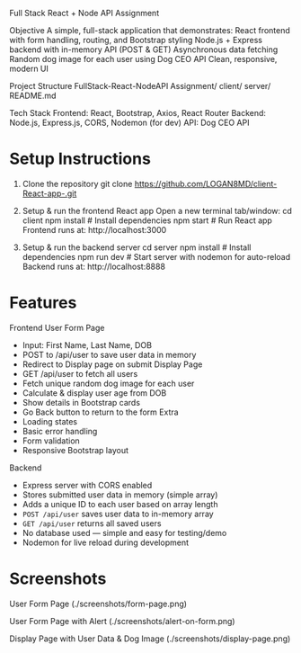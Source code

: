 Full Stack React + Node API Assignment

Objective
A simple, full-stack application that demonstrates:
  React frontend with form handling, routing, and Bootstrap styling
  Node.js + Express backend with in-memory API (POST & GET)
  Asynchronous data fetching
  Random dog image for each user using Dog CEO API
  Clean, responsive, modern UI

Project Structure
FullStack-React-NodeAPI Assignment/
  client/ 
  server/ 
  README.md

Tech Stack
  Frontend: React, Bootstrap, Axios, React Router
  Backend: Node.js, Express.js, CORS, Nodemon (for dev)
  API: Dog CEO API

# Setup Instructions
1) Clone the repository
git clone https://github.com/LOGAN8MD/client-React-app-.git

2) Setup & run the frontend React app
Open a new terminal tab/window:
cd client
npm install # Install dependencies
npm start # Run React app
Frontend runs at: http://localhost:3000


3) Setup & run the backend server
cd server
npm install # Install dependencies
npm run dev # Start server with nodemon for auto-reload
Backend runs at: http://localhost:8888




# Features

Frontend
User Form Page
- Input: First Name, Last Name, DOB
- POST to /api/user to save user data in memory
- Redirect to Display page on submit
Display Page
- GET /api/user to fetch all users
- Fetch unique random dog image for each user
- Calculate & display user age from DOB
- Show details in Bootstrap cards
- Go Back button to return to the form
Extra
- Loading states
- Basic error handling
- Form validation
- Responsive Bootstrap layout

Backend
- Express server with CORS enabled
- Stores submitted user data in memory (simple array)
- Adds a unique ID to each user based on array length
- `POST /api/user` saves user data to in-memory array
- `GET /api/user` returns all saved users
- No database used — simple and easy for testing/demo
- Nodemon for live reload during development


# Screenshots

User Form Page
(./screenshots/form-page.png)

User Form Page with Alert
(./screenshots/alert-on-form.png)

Display Page with User Data & Dog Image
(./screenshots/display-page.png)